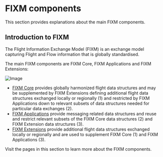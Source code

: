 # FIXM components

This section provides explanations about the main FIXM components.

## Introduction to FIXM

The Flight Information Exchange Model (FIXM) is an exchange model capturing Flight and Flow information that is globally standardised.

The main FIXM components are FIXM Core, FIXM Applications and FIXM Extensions:

![Image](.//media/fixm-components.png ':size=600')

- [FIXM Core](general-guidance/fixm-core) provides globally harmonized flight data structures and may be supplemented by FIXM Extensions defining additional flight data structures exchanged locally or regionally (1) and restricted by FIXM Applications down to relevant subsets of data structures needed for particular data exchanges (2).
- [FIXM Applications](general-guidance/applications) provide messaging related data structures and reuse and restrict relevant subsets of the FIXM Core data structures (2) and FIXM Extension data structures (3).
- [FIXM Extensions](general-guidance/extensions) provide additional flight data structures exchanged locally or regionally and are used to supplement FIXM Core (1) and FIXM Applications (3).

Visit the pages in this section to learn more about the FIXM components.
